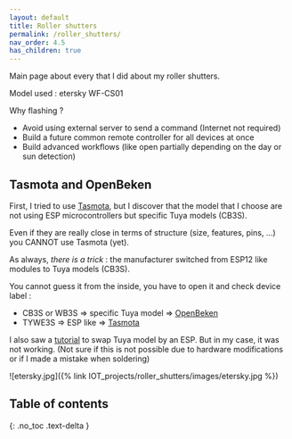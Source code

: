 ```yaml
---
layout: default
title: Roller shutters
permalink: /roller_shutters/
nav_order: 4.5
has_children: true
---
```


Main page about every that I did about my roller shutters.

Model used : etersky WF-CS01

Why flashing ?

- Avoid using external server to send a command (Internet not required)
- Build a future common remote controller for all devices at once
- Build advanced workflows (like open partially depending on the day or sun detection) 

## Tasmota and OpenBeken

First, I tried to use [Tasmota](https://github.com/arendst/Tasmota),
but I discover that the model that I choose are not using ESP microcontrollers but specific Tuya models (CB3S).

Even if they are really close in terms of structure (size, features, pins, ...) you CANNOT use Tasmota (yet).

As always, *there is a trick* : the manufacturer switched from ESP12 like modules to Tuya models (CB3S).

You cannot guess it from the inside, you have to open it and check device label :

- CB3S or WB3S => specific Tuya model => [OpenBeken](https://github.com/openshwprojects/OpenBK7231T_App)
- TYWE3S => ESP like =>  [Tasmota](https://github.com/arendst/Tasmota)

I also saw a [tutorial](https://blakadder.com/replace-tuya-esp12/) to swap Tuya model by an ESP. But in my case, it was not working.
(Not sure if this is not possible due to hardware modifications or if I made a mistake when soldering)

![etersky.jpg]({% link IOT_projects/roller_shutters/images/etersky.jpg %})

## Table of contents
{: .no_toc .text-delta }

